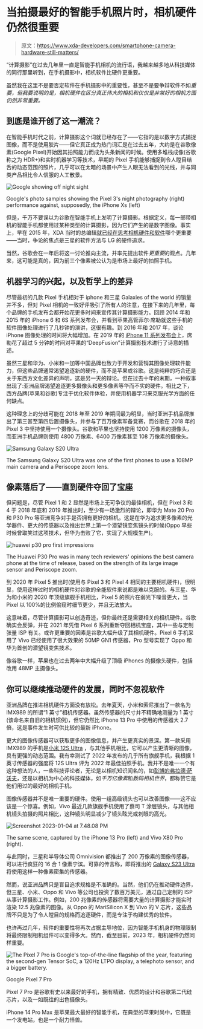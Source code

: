 # 当拍摄最好的智能手机照片时，相机硬件仍然很重要

> 原文：<https://www.xda-developers.com/smartphone-camera-hardware-still-matters/>

“计算摄影”在过去几年里一直是智能手机相机的流行语，我越来越多地从科技媒体的同行那里听到，在手机摄影中，相机软件比硬件更重要。

虽然我在这里不是要否定软件在手机摄影中的重要性，甚至不是要争辩软件不如*重要，但我要说明的是，相机硬件在区分真正伟大的相机和仅仅是非常好的相机方面仍然非常重要。*

## 到底是谁开创了这一潮流？

在智能手机时代之前，计算摄影这个词就已经存在了——它指的是以数字方式捕捉图像，而不是使用胶片——但它真正成为热门词汇是在过去五年，大约是在谷歌像素(Google Pixel)开始因其拍照能力而成为头条新闻的时候。使用多堆栈成像(谷歌称之为 HDR+)和实时机器学习等技术，早期的 Pixel 手机能够捕捉到令人瞠目结舌的动态范围的照片，几乎可以在太暗的场景中产生人眼无法看到的光线，并与同类产品相比令人信服的人工散景。

 <picture>![Google showing off night sight](img/92c7da5afe2563e9b4e53e9d3692c5fa.png)</picture> 

Google's photo samples showing the Pixel 3's night photography (right) performance against, supposedly, the iPhone Xs (left)

但是，千万不要误以为谷歌在智能手机上发明了计算摄影。根据定义，每一部带相机的智能手机都使用过某种类型的计算摄影，因为它们产生的是数字图像。事实上，早在 2015 年，XDA 当时的总编辑[就已经在思考相机硬件和软件](https://www.xda-developers.com/sunday-debate-great-camera-hardware-or-software/)哪个更重要——当时，争论的焦点是三星的软件方法与 LG 的硬件追求。

当然，谷歌会在一年后将这一讨论推向主流，并率先提出软件*更重要*的观点。几年来，这可能是真的，因为前三个像素被公认为是市场上最好的拍照手机。

## 机器学习的兴起，以及哲学上的差异

尽管最初的几款 Pixel 手机相对于 iphone 和三星 Galaxies of the world 的销量并不多，但对 Pixel 相机的一致好评吸引了所有人的注意，在接下来的几年里，每个品牌的手机发布会都开始花更多时间来宣传其计算摄影能力。回顾 2014 年和 2015 年的 iPhone 6 和 6S 系列发布会，并看到苹果高管菲尔·席勒就这些手机的软件图像处理进行了几秒钟的演讲，这很有趣。到 2016 年和 2017 年，谈论 iPhone 图像处理的时间将大幅增加。在 2019 年的 [iPhone 11 系列发布会](https://youtu.be/-rAeqN-Q7x4)上，席勒花了超过 5 分钟的时间对苹果的“DeepFusion”计算摄影技术进行了诗意的描述。

虽然三星和华为、小米和一加等中国品牌也致力于开发和营销其图像处理软件能力，但这些品牌通常渴望追逐新的硬件，而不是苹果或谷歌。这是纯粹的巧合还是关于东西方文化差异的声明，这是另一天的辩论。但在过去十年的末期，一种叙事出现了:亚洲品牌渴望追逐更多摄像头和更多像素等华而不实的硬件。相比之下，西方品牌(苹果和谷歌)专注于优化软件体验，并使用机器学习来克服光学方面的任何缺点。

这种理念上的分歧可能在 2018 年至 2019 年期间最为明显，当时亚洲手机品牌推出了第三甚至第四后置摄像头，并参与了百万像素军备竞赛，而谷歌在 2018 年的 Pixel 3 中坚持使用一个摄像头。谷歌和苹果也坚持使用 1200 万像素的摄像头，而亚洲手机品牌则使用 4800 万像素、6400 万像素甚至 108 万像素的摄像头。

 <picture>![Samsung Galaxy S20 Ultra](img/ea0d2fa30906fb7a34aa5ea30bb58899.png)</picture> 

The Samsung Galaxy S20 Ultra was one of the first phones to use a 108MP main camera and a Periscope zoom lens. 

## 像素落后了——直到硬件夺回了宝座

但问题是，尽管 Pixel 1 和 2 显然是市场上无可争议的最佳相机，但在 Pixel 3 和 4 于 2018 年底和 2019 年推出时，至少有一场激烈的辩论，即华为 Mate 20 Pro 和 P30 Pro 等亚洲竞争对手是否拥有更好的相机。这是在华为追求更多像素的光学器件、更大的传感器以及推出世界上第一个潜望镜变焦镜头的时候(Oppo 早些时候曾取笑过这项技术，但华为击败了它，实现了大规模生产)。

 <picture>![huawei p30 pro first impressions](img/743149b59bb2a9e3af831fb5adbb1d03.png)</picture> 

The Huawei P30 Pro was in many tech reviewers' opinions the best camera phone at the time of release, based on the strength of its large image sensor and Periscope zoom. 

到 2020 年 Pixel 5 推出时(使用与 Pixel 3 和 Pixel 4 相同的主要相机硬件)，很明显，使用这样过时的相机硬件对谷歌的全能软件来说都是难以克服的。与三星、华为和小米的 2020 年顶级旗舰手机相比，Pixel 5 的照片在弱光下噪音更大，当 Pixel 以 100%的比例偷窥时细节更少，并且无法放大。

这意味着，尽管计算摄影可以创造奇迹，但你最终还是需要相关的相机硬件。谷歌确实会反弹，并在 2021 年凭借 Pixel 6 系列重新夺回相机宝座，其中一些与定制张量 ISP 有关。或许更重要的因素是谷歌大幅升级了其相机硬件。Pixel 6 手机采用了 Vivo 已经使用了很大效果的 50MP GN1 传感器，Pro 型号实现了 Oppo 和华为首创的潜望镜变焦技术。

像谷歌一样，苹果也在过去两年中大幅升级了顶级 iPhones 的摄像头硬件，包括改用 48MP 主摄像头。

## 你可以继续推动硬件的发展，同时不忽视软件

亚洲品牌在推进相机硬件方面没有放松。去年夏天，小米和索尼推出了一款名为 IMX989 的所谓“1 英寸”相机传感器。虽然传感器的尺寸并不精确地测量为 1 英寸(该命名来自旧的相机惯例)，但它仍然比 iPhone 13 Pro 中使用的传感器大 2.7 倍，这是事件发生时可供比较的最新 iPhone。

更大的图像传感器可以获取更多的图像信息，并产生更真实的景深。第一款采用 IMX989 的手机是[小米 12S Ultra](https://www.xda-developers.com/xiaomi-12s-ultra-review/) ，与其他手机相比，它可以产生更清晰的图像，具有更强的动态范围。我有幸测试了 2022 年发布的几乎所有旗舰手机，我根据 1 英寸传感器的强度将 12S Ultra 评为 2022 年最佳拍照手机。我并不是唯一一个有这种想法的人，一些科技评论者，无论是以相机知识闻名的，如[彭博的弗拉德·萨沃夫](https://twitter.com/vladsavov/status/1575853696122224640?s=20&t=w9sZR6iaIPm-HfUxeC6l5Q)，还是以相机为中心的科技媒体，如*千万亿像素*和*数码相机世界*，都称赞它是他们用过的最好的相机手机。

图像传感器并不是唯一重要的硬件。使用一组高级镜头也可以改善图像——这不应该是一个惊喜。例如，Vivo 最近几款旗舰手机使用了蔡司 T 涂层镜头，与其他相机镜头拍摄的照片相比，这种镜头明显减少了镜头眩光或刺眼的高光。

 <picture>![Screenshot 2023-01-04 at 7.48.08 PM](img/637368d8e52bef9560423bfddb5508e4.png)</picture> 

The same scene, captured by the iPhone 13 Pro (left) and Vivo X80 Pro (right). 

与此同时，三星和半导体公司 Omnivision 都推出了 200 万像素的图像传感器，可以进行疯狂的 16 合 1 像素宁滨。可靠的传言称，即将推出的 [Galaxy S23 Ultra](https://www.xda-developers.com/samsung-galaxy-s23/) 将使用这样一种像素密集的传感器。

然而，说亚洲品牌只是盲目追求规格是不准确的。当然，他们仍在推动硬件边界，但三星、小米、Oppo 和 Vivo 等公司也投资了数百万美元，通过自己定制的 ISP 从事计算摄影工作。例如，200 兆像素的传感器将需要大量的计算摄影才能实时渲染 12.5 兆像素的图像。从 Oppo 的 MariSilicon X 到 Vivo 的 V 芯片，这些品牌不只是为了令人瞠目的规格而追逐硬件，而是专注于构建优秀的软件。

也许再过几年，软件的重要性将再次占据主导地位，因为智能手机机身的物理限制将最终限制相机组件可以变得多大。然而，截至目前，2023 年，相机硬件仍然同样重要。

 <picture>![The Pixel 7 Pro is Google's top-of-the-line flagship of the year, featuring the second-gen Tensor SoC, a 120Hz LTPO display, a telephoto sensor, and a bigger battery.](img/26bf32dcd1e54473d448d9be3b56170c.png)</picture> 

Google Pixel 7 Pro

Pixel 7 Pro 是谷歌有史以来最好的手机，拥有精致、优质的设计和谷歌第二代硅芯片，以及一如既往的出色摄像头。

iPhone 14 Pro Max 是苹果最大最好的智能手机，在典型的苹果时尚中，它既是一个发电站，也是一个耐力怪兽。